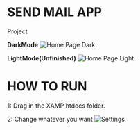 # SEND MAIL APP

Project

**DarkMode**
![Home Page Dark](https://i.ibb.co/dm4g7HF/Home.png)

**LightMode(Unfinished)**
![Home Page Light](https://i.ibb.co/zbjWX0N/Home-Light.png)

# HOW TO RUN

1: Drag in the XAMP htdocs folder.

2: Change whatever you want
![Settings](https://ibb.co/JHFWBJb)
